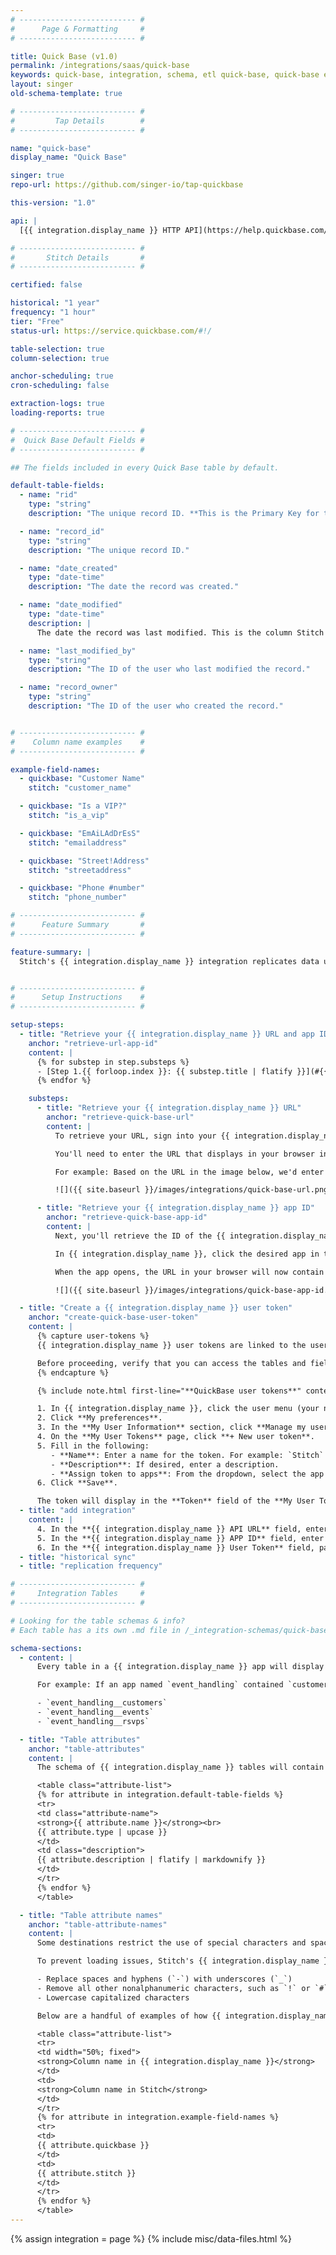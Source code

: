 ```yaml
---
# -------------------------- #
#      Page & Formatting     #
# -------------------------- #

title: Quick Base (v1.0)
permalink: /integrations/saas/quick-base
keywords: quick-base, integration, schema, etl quick-base, quick-base etl, quick-base schema
layout: singer
old-schema-template: true

# -------------------------- #
#         Tap Details        #
# -------------------------- #

name: "quick-base"
display_name: "Quick Base"

singer: true
repo-url: https://github.com/singer-io/tap-quickbase

this-version: "1.0"

api: |
  [{{ integration.display_name }} HTTP API](https://help.quickbase.com/api-guide/intro.html){:target="new"}

# -------------------------- #
#       Stitch Details       #
# -------------------------- #

certified: false

historical: "1 year"
frequency: "1 hour"
tier: "Free"
status-url: https://service.quickbase.com/#!/

table-selection: true
column-selection: true

anchor-scheduling: true
cron-scheduling: false

extraction-logs: true
loading-reports: true

# -------------------------- #
#  Quick Base Default Fields #
# -------------------------- #

## The fields included in every Quick Base table by default.

default-table-fields:
  - name: "rid"
    type: "string"
    description: "The unique record ID. **This is the Primary Key for the table.**"

  - name: "record_id"
    type: "string"
    description: "The unique record ID."

  - name: "date_created"
    type: "date-time"
    description: "The date the record was created."

  - name: "date_modified"
    type: "date-time"
    description: |
      The date the record was last modified. This is the column Stitch will use as a [Replication Key]({{ link.replication.rep-keys | prepend: site.baseurl }}).

  - name: "last_modified_by"
    type: "string"
    description: "The ID of the user who last modified the record."

  - name: "record_owner"
    type: "string"
    description: "The ID of the user who created the record."


# -------------------------- #
#    Column name examples    #
# -------------------------- #

example-field-names:
  - quickbase: "Customer Name"
    stitch: "customer_name"

  - quickbase: "Is a VIP?"
    stitch: "is_a_vip"

  - quickbase: "EmAiLAdDrEsS"
    stitch: "emailaddress"

  - quickbase: "Street!Address"
    stitch: "streetaddress"

  - quickbase: "Phone #number"
    stitch: "phone_number"

# -------------------------- #
#      Feature Summary       #
# -------------------------- #

feature-summary: |
  Stitch's {{ integration.display_name }} integration replicates data using the {{ integration.api | flatify | strip }}. Refer to the [Schema](#schema) section for a list of objects available for replication.


# -------------------------- #
#      Setup Instructions    #
# -------------------------- #

setup-steps:
  - title: "Retrieve your {{ integration.display_name }} URL and app ID"
    anchor: "retrieve-url-app-id"
    content: |
      {% for substep in step.substeps %}
      - [Step 1.{{ forloop.index }}: {{ substep.title | flatify }}](#{{ substep.anchor }})
      {% endfor %}

    substeps:
      - title: "Retrieve your {{ integration.display_name }} URL"
        anchor: "retrieve-quick-base-url"
        content: |
          To retrieve your URL, sign into your {{ integration.display_name }} account.

          You'll need to enter the URL that displays in your browser into Stitch. You should include the `https://` portion, and omit anything after `db/`.

          For example: Based on the URL in the image below, we'd enter `https://stitchdata.quickbase.com/db/` into Stitch:

          ![]({{ site.baseurl }}/images/integrations/quick-base-url.png)

      - title: "Retrieve your {{ integration.display_name }} app ID"
        anchor: "retrieve-quick-base-app-id"
        content: |
          Next, you'll retrieve the ID of the {{ integration.display_name }} app you want to replicate data from.

          In {{ integration.display_name }}, click the desired app in the **My Apps** section.

          When the app opens, the URL in your browser will now contain the app's ID. This is the alpha-numeric string after `db/`. In this example, the app ID is `bngf9ix7e`.

          ![]({{ site.baseurl }}/images/integrations/quick-base-app-id.png)

  - title: "Create a {{ integration.display_name }} user token"
    anchor: "create-quick-base-user-token"
    content: |
      {% capture user-tokens %}
      {{ integration.display_name }} user tokens are linked to the user who creates them. This means that Stitch will only be able to access the same data in {{ integration.display_name }} as the user who creates the token.

      Before proceeding, verify that you can access the tables and fields in {{ integration.display_name }} that you want to replicate.
      {% endcapture %}

      {% include note.html first-line="**QuickBase user tokens**" content=user-tokens %}

      1. In {{ integration.display_name }}, click the user menu (your name) in the top right corner.
      2. Click **My preferences**.
      3. In the **My User Information** section, click **Manage my user tokens for [company name] realm...**, located next to **Manage User Tokens**.
      4. On the **My User Tokens** page, click **+ New user token**.
      5. Fill in the following:
         - **Name**: Enter a name for the token. For example: `Stitch`
         - **Description**: If desired, enter a description.
         - **Assign token to apps**: From the dropdown, select the app you want to replicate data from.
      6. Click **Save**.

      The token will display in the **Token** field of the **My User Tokens** page. Keep this page open for now - you'll need it to complete the next step.
  - title: "add integration"
    content: |
      4. In the **{{ integration.display_name }} API URL** field, enter the {{ integration.display_name }} URL you retrieved in Step 1. For example: `https://stitchdata.quickbase.com/db/`
      5. In the **{{ integration.display_name }} APP ID** field, enter the {{ integration.display_name }} app ID you retrieved in Step 1. For example: `bngf9ix7e`
      6. In the **{{ integration.display_name }} User Token** field, paste the user token you created in Step 2.
  - title: "historical sync"
  - title: "replication frequency"

# -------------------------- #
#     Integration Tables     #
# -------------------------- #

# Looking for the table schemas & info?
# Each table has a its own .md file in /_integration-schemas/quick-base

schema-sections:
  - content: |
      Every table in a {{ integration.display_name }} app will display as a selectable table in the Stitch app. Tables are named according to this convention: `[app_name]__[table_name]`.

      For example: If an app named `event_handling` contained `customers`, `events`, and `rsvps` tables, you could expect the following tables to be created in your destination:

      - `event_handling__customers`
      - `event_handling__events`
      - `event_handling__rsvps`

  - title: "Table attributes"
    anchor: "table-attributes"
    content: |
      The schema of {{ integration.display_name }} tables will contain the fields the user linked with the [user token](#create-quick-base-user-token) has access to, along with a handful of other fields:

      <table class="attribute-list">
      {% for attribute in integration.default-table-fields %}
      <tr>
      <td class="attribute-name">
      <strong>{{ attribute.name }}</strong><br>
      {{ attribute.type | upcase }}
      </td>
      <td class="description">
      {{ attribute.description | flatify | markdownify }}
      </td>
      </tr>
      {% endfor %}
      </table>

  - title: "Table attribute names"
    anchor: "table-attribute-names"
    content: |
      Some destinations restrict the use of special characters and spaces in column names. While {{ integration.display_name }} doesn't restrict the use of these characters in their app, attempting to load column names as-is from {{ integration.display_name }} may cause issues.

      To prevent loading issues, Stitch's {{ integration.display_name }} will perform the following on column names:

      - Replace spaces and hyphens (`-`) with underscores (`_`)
      - Remove all other nonalphanumeric characters, such as `!` or `#`
      - Lowercase capitalized characters

      Below are a handful of examples of how {{ integration.display_name }} column names will appear in Stitch:

      <table class="attribute-list">
      <tr>
      <td width="50%; fixed">
      <strong>Column name in {{ integration.display_name }}</strong>
      </td>
      <td>
      <strong>Column name in Stitch</strong>
      </td>
      </tr>
      {% for attribute in integration.example-field-names %}
      <tr>
      <td>
      {{ attribute.quickbase }}
      </td>
      <td>
      {{ attribute.stitch }}
      </td>
      </tr>
      {% endfor %}
      </table>
---
```

{% assign integration = page %}
{% include misc/data-files.html %}